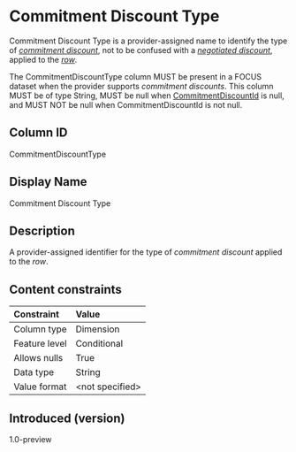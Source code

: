 # Commitment Discount Type

Commitment Discount Type is a provider-assigned name to identify the type of [*commitment discount*](#glossary:commitment-discount), not to be confused with a [*negotiated discount*](#glossary:negotiated-discount), applied to the [*row*](#glossary:row).

The CommitmentDiscountType column MUST be present in a FOCUS dataset when the provider supports *commitment discounts*. This column MUST be of type String, MUST be null when [CommitmentDiscountId](#commitmentdiscountid) is null, and MUST NOT be null when CommitmentDiscountId is not null.

## Column ID

CommitmentDiscountType

## Display Name

Commitment Discount Type

## Description

A provider-assigned identifier for the type of *commitment discount* applied to the *row*.

## Content constraints

| Constraint      | Value            |
|:----------------|:-----------------|
| Column type     | Dimension        |
| Feature level   | Conditional      |
| Allows nulls    | True             |
| Data type       | String           |
| Value format    | \<not specified> |

## Introduced (version)

1.0-preview
